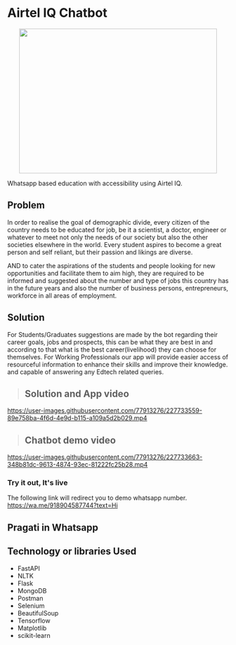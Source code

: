 # Airtel IQ Chatbot 

<p align="center">
  <img width="450px" height="330px" src="https://user-images.githubusercontent.com/91654378/206008194-19b49861-b061-49c0-856a-7f452d81fdce.png"/>
</p>


Whatsapp based education with accessibility using Airtel IQ.

## Problem 

In order to realise the goal of demographic divide, every citizen of the country needs to be educated for job, be it a scientist, a doctor, engineer or whatever to meet not only the needs of our society but also the other societies elsewhere in the world. Every student aspires to become a great person and self reliant, but their passion and likings are diverse. 

AND to cater the aspirations of the students and people looking for new opportunities and facilitate them to aim high, they are required to be informed and suggested about the number and type of jobs this country has in the future years and also the number of business persons, entrepreneurs, workforce in all areas of employment. 

## Solution

For Students/Graduates suggestions are made by the bot regarding their career goals, jobs and prospects, this can be what they are best in and according to that what is the best career(livelihood) they can choose for themselves.
For Working Professionals our app will provide easier access of resourceful information to enhance their skills and improve their knowledge.
and capable  of answering any Edtech related queries.

  > ## Solution and App video
  https://user-images.githubusercontent.com/77913276/227733559-89e758ba-4f6d-4e9d-b115-a109a5d2b029.mp4
  
  
  
  > ## Chatbot demo video
  https://user-images.githubusercontent.com/77913276/227733663-348b81dc-9613-4874-93ec-81222fc25b28.mp4

### Try it out, It's live
The following link will redirect you to demo whatsapp number. 
https://wa.me/918904587744?text=Hi

## Pragati in Whatsapp

## Technology or libraries Used

- FastAPI
- NLTK
- Flask
- MongoDB
- Postman
- Selenium 
- BeautifulSoup
- Tensorflow
- Matplotlib
- scikit-learn











